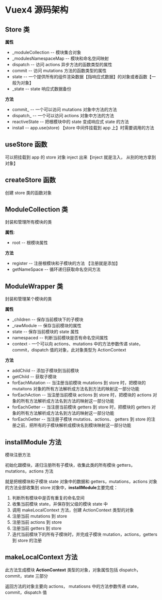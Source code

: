 # Vuex4 源码架构

## Store 类

**属性**

- \_moduleCollection -- 模块集合对象
- \_modulesNamespaceMap -- 模块和命名空间映射
- dispatch -- 访问 actions 异步方法的函数类型的属性
- commit -- 访问 mutations 方法的函数类型的属性
- state -- 一个提供所有的组件渲染数据【指响应式数据】的对象或者函数【一般为对象】
- \_state -- state 响应式数据备份

**方法**

- commit\_ -- 一个可以访问 mutations 对象中方法的方法
- dispatch\_ -- 一个可以访问 actions 对象中方法的方法
- reactiveState -- 把根模块中的 state 变成响应式 state 的方法
- install -- app.use(store) 【store 中间件挂载到 app 上】时需要调用的方法

## useStore 函数

可以把挂载到 app 的 store 对象 inject 出来【inject 就是注入， 从别的地方拿到对象】

## createStore 函数

创建 store 类的函数对象

## ModuleCollection 类

封装和管理所有模块的类

**属性**:

- root -- 根模块属性

**方法**

- register -- 注册根模块和子模块的方法 【注册就是添加】
- getNameSpace -- 循环递归获取命名空间方法

## ModuleWrapper 类

封装和管理某个模块的类

**属性**

- \_children -- 保存当前模块下的子模块
- \_rawModule -- 保存当前模块的属性
- state -- 保存当前模块的 state 属性
- namespaced -- 判断当前模块是否有命名空间属性
- context - 一个可以向 actions、mutations 中的方法参数传递 state，commit，dispatch 值的对象，此对象类型为 ActionContext

**方法**

- addChild -- 添加子模块到当前模块
- getChild -- 获取子模块
- forEachMutation -- 当注册当前模块 mutations 到 store 时，把模块的 mutaitons 对象的所有方法解析成方法名到方法的映射这一部分功能
- forEachAction -- 当注册当前模块 actions 到 store 时，把模块的 actions 对象的所有方法解析成方法名到方法的映射这一部分功能
- forEachGetter -- 当注册当前模块 getters 到 store 时，把模块的 getters 对象的所有方法解析成方法名到方法的映射这一部分功能
- forEachGetter -- 当注册子模块 mutatios、actions、 getters 到 store 的注册之前，把所有的子模块解析成模块名到模块映射这一部分功能

## installModule 方法

模块注册方法

初始化跟模块，递归注册所有子模块，收集此类的所有模块 getters，mutations，actions 方法

就是把根模块和子模块 state 对象中的数据和 getters，mutations，actions 对象的方法全部收集到 store 对象中，**installModule**主要完成：

1. 判断所有模块中是否有重复的命名空间
2. 收集当前模块 state，并保存到父级的模块 state 中
3. 调用 makeLocalContext 方法，创建 ActionContext 类型的对象
4. 注册当前 mutations 到 store
5. 注册当前 actions 到 store
6. 注册当前 getters 到 store
7. 迭代当前模块下的所有子模块时，并完成子模块 mutation，actions，getters 到 store 的注册

## makeLocalContext 方法

此方法生成模块 **ActionContext** 类型的对象，对象属性包括 dispatch，commit，state 三部分

返回方法的对象主要向 actions， mutatiosns 中的方法参数传递 state，commit，dispatch 值
